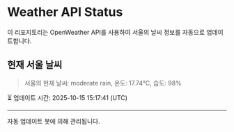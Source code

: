 
# Weather API Status

이 리포지토리는 OpenWeather API를 사용하여 서울의 날씨 정보를 자동으로 업데이트합니다.

## 현재 서울 날씨
> 서울의 현재 날씨: moderate rain, 온도: 17.74°C, 습도: 98%

⏳ 업데이트 시간: 2025-10-15 15:17:41 (UTC)

---
자동 업데이트 봇에 의해 관리됩니다.
